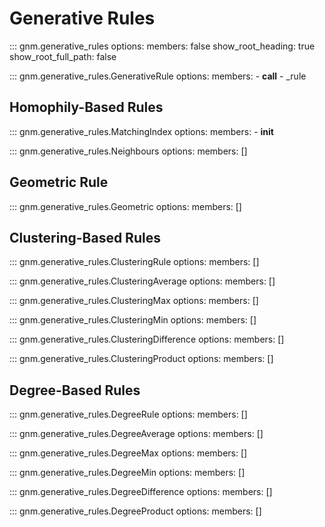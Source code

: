 # Generative Rules

::: gnm.generative_rules
    options:
      members: false
      show_root_heading: true
      show_root_full_path: false

::: gnm.generative_rules.GenerativeRule
    options:
        members: 
            - __call__
            - _rule

## Homophily-Based Rules

::: gnm.generative_rules.MatchingIndex
    options:
        members: 
            - __init__

::: gnm.generative_rules.Neighbours
    options:
        members: []

## Geometric Rule

::: gnm.generative_rules.Geometric
    options:
        members: []

## Clustering-Based Rules

::: gnm.generative_rules.ClusteringRule
    options:
        members: []

::: gnm.generative_rules.ClusteringAverage
    options:
        members: []

::: gnm.generative_rules.ClusteringMax
    options:
        members: []

::: gnm.generative_rules.ClusteringMin
    options:
        members: []

::: gnm.generative_rules.ClusteringDifference
    options:
        members: []

::: gnm.generative_rules.ClusteringProduct
    options:
        members: []

## Degree-Based Rules

::: gnm.generative_rules.DegreeRule
    options:
        members: []

::: gnm.generative_rules.DegreeAverage
    options:
        members: []

::: gnm.generative_rules.DegreeMax
    options:
        members: []

::: gnm.generative_rules.DegreeMin
    options:
        members: []

::: gnm.generative_rules.DegreeDifference
    options:
        members: []

::: gnm.generative_rules.DegreeProduct
    options:
        members: []